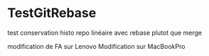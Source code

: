 # TestGitRebase

test conservation histo repo linéaire avec rebase plutot que merge

modification de FA sur Lenovo
Modification sur MacBookPro
